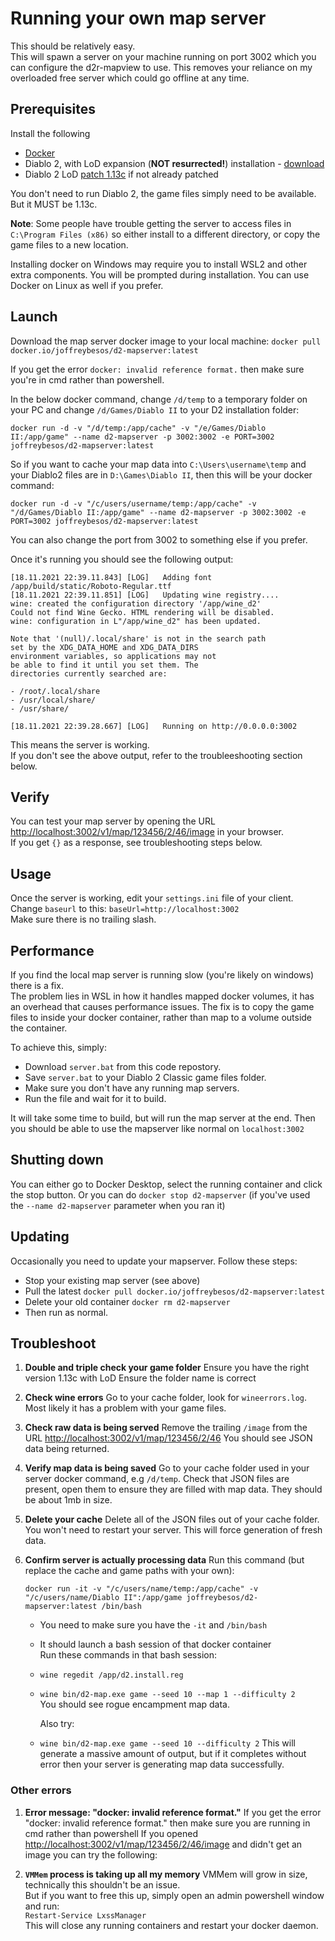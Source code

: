 # Running your own map server

This should be relatively easy.  
This will spawn a server on your machine running on port 3002 which you can configure the d2r-mapview to use. This removes your reliance on my overloaded free server which could go offline at any time.

## Prerequisites

Install the following

- [Docker](https://docs.docker.com/get-docker/)
- Diablo 2, with LoD expansion (__NOT resurrected!__) installation - [download](https://mega.nz/file/EgdmXT7C#sRNJGN-QlB24-9jqaI5DBWgFrbCw0Bezj-S0aY_Jn6k)
- Diablo 2 LoD [patch 1.13c](http://ftp.blizzard.com/pub/diablo2exp/patches/PC/LODPatch_113c.exe) if not already patched

You don't need to run Diablo 2, the game files simply need to be available. But it MUST be 1.13c.

__Note__: Some people have trouble getting the server to access files in `C:\Program Files (x86)` so either install to a different directory, or copy the game files to a new location.

Installing docker on Windows may require you to install WSL2 and other extra components. You will be prompted during installation.
You can use Docker on Linux as well if you prefer.

## Launch

Download the map server docker image to your local machine:
`docker pull docker.io/joffreybesos/d2-mapserver:latest`

If you get the error `docker: invalid reference format.` then make sure you're in cmd rather than powershell.

In the below docker command, change `/d/temp` to a temporary folder on your PC and change `/d/Games/Diablo II` to your D2 installation folder:

`docker run -d -v "/d/temp:/app/cache" -v "/e/Games/Diablo II:/app/game" --name d2-mapserver -p 3002:3002 -e PORT=3002 joffreybesos/d2-mapserver:latest`

So if you want to cache your map data into `C:\Users\username\temp` and your Diablo2 files are in `D:\Games\Diablo II`, then this will be your docker command:

`docker run -d -v "/c/users/username/temp:/app/cache" -v "/d/Games/Diablo II:/app/game" --name d2-mapserver -p 3002:3002 -e PORT=3002 joffreybesos/d2-mapserver:latest`

You can also change the port from 3002 to something else if you prefer.

Once it's running you should see the following output:

```text
[18.11.2021 22:39.11.843] [LOG]   Adding font /app/build/static/Roboto-Regular.ttf
[18.11.2021 22:39.11.851] [LOG]   Updating wine registry....
wine: created the configuration directory '/app/wine_d2'
Could not find Wine Gecko. HTML rendering will be disabled.
wine: configuration in L"/app/wine_d2" has been updated.

Note that '(null)/.local/share' is not in the search path
set by the XDG_DATA_HOME and XDG_DATA_DIRS
environment variables, so applications may not
be able to find it until you set them. The
directories currently searched are:

- /root/.local/share
- /usr/local/share/
- /usr/share/

[18.11.2021 22:39.28.667] [LOG]   Running on http://0.0.0.0:3002
```

This means the server is working.  
If you don't see the above output, refer to the troubleeshooting section below.

## Verify

You can test your map server by opening the URL <http://localhost:3002/v1/map/123456/2/46/image> in your browser.  
If you get `{}` as a response, see troubleshooting steps below.

## Usage

Once the server is working, edit your `settings.ini` file of your client.  
Change `baseurl` to this: `baseUrl=http://localhost:3002`  
Make sure there is no trailing slash.

## Performance

If you find the local map server is running slow (you're likely on windows) there is a fix.  
The problem lies in WSL in how it handles mapped docker volumes, it has an overhead that causes performance issues.
The fix is to copy the game files to inside your docker container, rather than map to a volume outside the container.

To achieve this, simply:

- Download `server.bat` from this code repostory.
- Save `server.bat` to your Diablo 2 Classic game files folder.
- Make sure you don't have any running map servers.
- Run the file and wait for it to build.

It will take some time to build, but will run the map server at the end.
Then you should be able to use the mapserver like normal on `localhost:3002`

## Shutting down

You can either go to Docker Desktop, select the running container and click the stop button.
Or you can do `docker stop d2-mapserver` (if you've used the `--name d2-mapserver` parameter when you ran it)

## Updating

Occasionally you need to update your mapserver. Follow these steps:

- Stop your existing map server (see above)
- Pull the latest `docker pull docker.io/joffreybesos/d2-mapserver:latest`
- Delete your old container `docker rm d2-mapserver`
- Then run as normal.

## Troubleshoot

1. __Double and triple check your game folder__
  Ensure you have the right version 1.13c with LoD
  Ensure the folder name is correct
  
2. __Check wine errors__
  Go to your cache folder, look for `wineerrors.log`. Most likely it has a problem with your game files.

3. __Check raw data is being served__
  Remove the trailing `/image` from the URL <http://localhost:3002/v1/map/123456/2/46>
  You should see JSON data being returned.  

4. __Verify map data is being saved__
  Go to your cache folder used in your server docker command, e.g `/d/temp`. Check that JSON files are present, open them to ensure they are filled with map data. They should be about 1mb in size.  

5. __Delete your cache__
  Delete all of the JSON files out of your cache folder. You won't need to restart your server. This will force generation of fresh data.  

6. __Confirm server is actually processing data__
  Run this command (but replace the cache and game paths with your own):  

    `docker run -it -v "/c/users/name/temp:/app/cache" -v "/c/users/name/Diablo II":/app/game joffreybesos/d2-mapserver:latest /bin/bash`  
    - You need to make sure you have the `-it` and `/bin/bash`  
    - It should launch a bash session of that docker container    
  Run these commands in that bash session:  
    - `wine regedit /app/d2.install.reg`  
    - `wine bin/d2-map.exe game --seed 10 --map 1 --difficulty 2`  
  You should see rogue encampment map data.  

      Also try:
    - `wine bin/d2-map.exe game --seed 10 --difficulty 2`
    This will generate a massive amount of output, but if it completes without error then your server is generating map data successfully.

### Other errors

1. __Error message: "docker: invalid reference format."__
  If you get the error "docker: invalid reference format." then make sure you are running in cmd rather than powershell
  If you opened <http://localhost:3002/v1/map/123456/2/46/image> and didn't get an image you can try the following:

2. __`VMMem` process is taking up all my memory__
  VMMem will grow in size, technically this shouldn't be an issue.  
  But if you want to free this up, simply open an admin powershell window and run:  
  `Restart-Service LxssManager`  
  This will close any running containers and restart your docker daemon.  